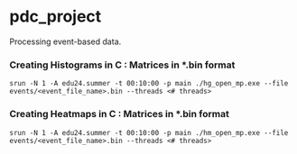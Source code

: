 # pdc_project

Processing event-based data.

### Creating Histograms in C : Matrices in *.bin format 
```srun -N 1 -A edu24.summer -t 00:10:00 -p main ./hg_open_mp.exe --file events/<event_file_name>.bin --threads <# threads>```

### Creating Heatmaps in C : Matrices in *.bin format 
```srun -N 1 -A edu24.summer -t 00:10:00 -p main ./hm_open_mp.exe --file events/<event_file_name>.bin --threads <# threads>```
